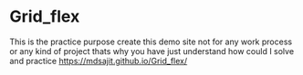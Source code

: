 # Grid_flex
This is the practice purpose create this demo site not for any work process or any kind of project thats why you have just understand how could I solve and practice
https://mdsajit.github.io/Grid_flex/
